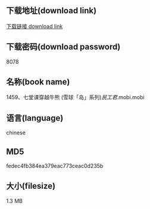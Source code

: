 ## 下载地址(download link)
[下载链接 download link](https://voluble-croquembouche-d321dc.netlify.app/?s=1459%E3%80%81%E4%B8%83%E5%A0%82%E8%AF%BE%E7%A9%BF%E8%B6%8A%E7%89%9B%E7%86%8A+%28%E9%9B%AA%E7%90%83%E3%80%8C%E5%B2%9B%E3%80%8D%E7%B3%BB%E5%88%97%29_%E6%B0%91%E5%B7%A5%E5%90%9B_.mobi)

## 下载密码(download password)
8078

## 名称(book name)
1459、七堂课穿越牛熊 (雪球「岛」系列)_民工君_.mobi.mobi

## 语言(language)
chinese

## MD5
fedec4fb384ea379eac773ceac0d235b

## 大小(filesize)
1.3 MB
